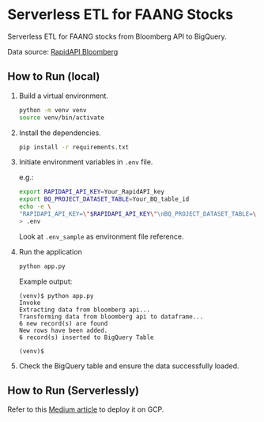# Serverless ETL for FAANG Stocks

Serverless ETL for FAANG stocks from Bloomberg API to BigQuery.

Data source: [RapidAPI Bloomberg](https://rapidapi.com/apidojo/api/bloomberg-market-and-financial-news/)


## How to Run (local)

1. Build a virtual environment.

    ```bash
    python -m venv venv
    source venv/bin/activate
    ```

1. Install the dependencies.

    ```bash
    pip install -r requirements.txt
    ```

1. Initiate environment variables in `.env` file.

    e.g.:

    ```bash
    export RAPIDAPI_API_KEY=Your_RapidAPI_key
    export BQ_PROJECT_DATASET_TABLE=Your_BQ_table_id
    echo -e \
    "RAPIDAPI_API_KEY=\"$RAPIDAPI_API_KEY\"\nBQ_PROJECT_DATASET_TABLE=\"$BQ_PROJECT_DATASET_TABLE\"" \
    > .env
    ```

    Look at `.env_sample` as environment file reference.

1. Run the application

    ```bash
    python app.py
    ```

    Example output:
    ```
    (venv)$ python app.py
    Invoke
    Extracting data from bloomberg api...
    Transforming data from bloomberg api to dataframe...
    6 new record(s) are found
    New rows have been added.
    6 record(s) inserted to BigQuery Table

    (venv)$ 
    ```

1. Check the BigQuery table and ensure the data successfully loaded.


## How to Run (Serverlessly)

Refer to this [Medium article](https://medium.com/google-cloud-indonesia/scheduling-streaming-insert-ke-bigquery-menggunakan-serverless-option-3e54b4825a22) to deploy it on GCP.